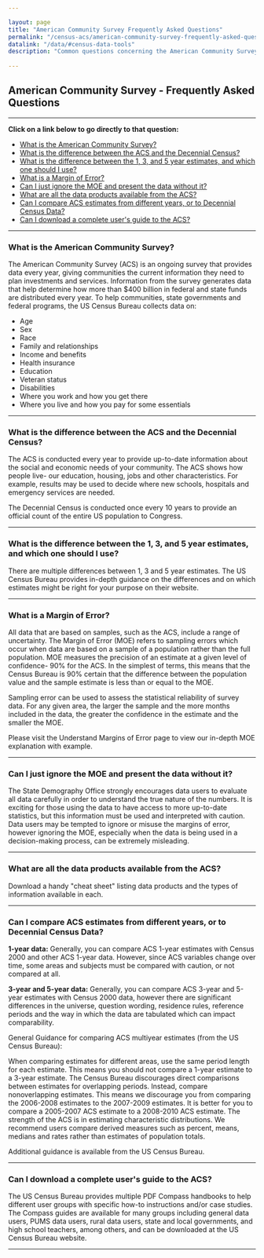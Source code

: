 ```yaml
---

layout: page
title: "American Community Survey Frequently Asked Questions"
permalink: "/census-acs/american-community-survey-frequently-asked-questions/"
datalink: "/data/#census-data-tools"
description: "Common questions concerning the American Community Survey"
    
---
```


## American Community Survey - Frequently Asked Questions

- - -
**Click on a link below to go directly to that question:**

- [What is the American Community Survey?](#what-is-the-american-community-survey)
- [What is the difference between the ACS and the Decennial Census?](#what-is-the-difference-between-the-acs-and-the-decennial-census)
- [What is the difference between the 1, 3, and 5 year estimates, and which one should I use?](#what-is-the-difference-between-the-1-3-and-5-year-estimates-and-which-one-should-i-use)
- [What is a Margin of Error?](#what-is-a-margin-of-error)
- [Can I just ignore the MOE and present the data without it?](#can-i-just-ignore-the-moe-and-present-the-data-without-it)
- [What are all the data products available from the ACS?](#what-are-all-the-data-products-available-from-the-acs)
- [Can I compare ACS estimates from different years, or to Decennial Census Data?](#can-i-compare-acs-estimates-from-different-years-or-to-decennial-census-data)
- [Can I download a complete user\'s guide to the ACS?](#can-i-download-a-complete-users-guide-to-the-acs)

---

### What is the American Community Survey?

The American Community Survey (ACS) is an ongoing survey that provides data every year, giving communities the current information they need to plan investments and services. Information from the survey generates data that help determine how more than $400 billion in federal and state funds are distributed every year. To help communities, state governments and federal programs, the US Census Bureau collects data on:

- Age
- Sex
- Race
- Family and relationships
- Income and benefits
- Health insurance
- Education
- Veteran status
- Disabilities
- Where you work and how you get there
- Where you live and how you pay for some essentials

---

### What is the difference between the ACS and the Decennial Census?

The ACS is conducted every year to provide up-to-date information about the social and economic needs of your community. The ACS shows how people live- our education, housing, jobs and other characteristics. For example, results may be used to decide where new schools, hospitals and emergency services are needed.

The Decennial Census is conducted once every 10 years to provide an official count of the entire US population to Congress.

---

### What is the difference between the 1, 3, and 5 year estimates, and which one should I use?

There are multiple differences between 1, 3 and 5 year estimates. The US Census Bureau provides in-depth guidance on the differences and on which estimates might be right for your purpose on their website.

---

### What is a Margin of Error?

All data that are based on samples, such as the ACS, include a range of uncertainty. The Margin of Error (MOE) refers to sampling errors which occur when data are based on a sample of a population rather than the full population. MOE measures the precision of an estimate at a given level of confidence- 90% for the ACS. In the simplest of terms, this means that the Census Bureau is 90% certain that the difference between the population value and the sample estimate is less than or equal to the MOE.

Sampling error can be used to assess the statistical reliability of survey data. For any given area, the larger the sample and the more months included in the data, the greater the confidence in the estimate and the smaller the MOE.

Please visit the Understand Margins of Error page to view our in-depth MOE explanation with example.

---

### Can I just ignore the MOE and present the data without it?

The State Demography Office strongly encourages data users to evaluate all data carefully in order to understand the true nature of the numbers. It is exciting for those using the data to have access to more up-to-date statistics, but this information must be used and interpreted with caution. Data users may be tempted to ignore or misuse the margins of error, however ignoring the MOE, especially when the data is being used in a decision-making process, can be extremely misleading.

---

### What are all the data products available from the ACS?

Download a handy \"cheat sheet\" listing data products and the types of information available in each.

---

### Can I compare ACS estimates from different years, or to Decennial Census Data?

**1-year data:** Generally, you can compare ACS 1-year estimates with Census 2000 and other ACS 1-year data. However, since ACS variables change over time, some areas and subjects must be compared with caution, or not compared at all.

**3-year and 5-year data:** Generally, you can compare ACS 3-year and 5-year estimates with Census 2000 data, however there are significant differences in the universe, question wording, residence rules, reference periods and the way in which the data are tabulated which can impact comparability. 

General Guidance for comparing ACS multiyear estimates (from the US Census Bureau):

When comparing estimates for different areas, use the same period length for each estimate. This means you should not compare a 1-year estimate to a 3-year estimate.
The Census Bureau discourages direct comparisons between estimates for overlapping periods. Instead, compare nonoverlapping estimates. This means we discourage you from comparing the 2006-2008 estimates to the 2007-2009 estimates. It is better for you to compare a 2005-2007 ACS estimate to a 2008-2010 ACS estimate.
The strength of the ACS is in estimating characteristic distributions. We recommend users compare derived measures such as percent, means, medians and rates rather than estimates of population totals.

Additional guidance is available from the US Census Bureau.

---

### Can I download a complete user\'s guide to the ACS?

The US Census Bureau provides multiple PDF Compass handbooks to help different user groups with specific how-to instructions and/or case studies. The Compass guides are available for many groups including general data users, PUMS data users, rural data users, state and local governments, and high school teachers, among others, and can be downloaded at the US Census Bureau website.

---
